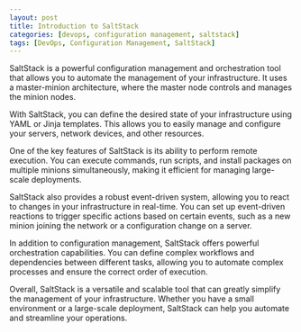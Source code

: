 ```yaml
---
layout: post
title: Introduction to SaltStack
categories: [devops, configuration management, saltstack]
tags: [DevOps, Configuration Management, SaltStack]
---
```


SaltStack is a powerful configuration management and orchestration tool that allows you to automate the management of your infrastructure. It uses a master-minion architecture, where the master node controls and manages the minion nodes.

With SaltStack, you can define the desired state of your infrastructure using YAML or Jinja templates. This allows you to easily manage and configure your servers, network devices, and other resources.

One of the key features of SaltStack is its ability to perform remote execution. You can execute commands, run scripts, and install packages on multiple minions simultaneously, making it efficient for managing large-scale deployments.

SaltStack also provides a robust event-driven system, allowing you to react to changes in your infrastructure in real-time. You can set up event-driven reactions to trigger specific actions based on certain events, such as a new minion joining the network or a configuration change on a server.

In addition to configuration management, SaltStack offers powerful orchestration capabilities. You can define complex workflows and dependencies between different tasks, allowing you to automate complex processes and ensure the correct order of execution.

Overall, SaltStack is a versatile and scalable tool that can greatly simplify the management of your infrastructure. Whether you have a small environment or a large-scale deployment, SaltStack can help you automate and streamline your operations.
